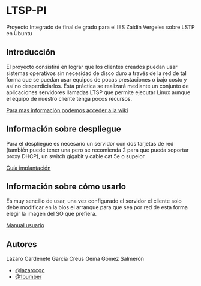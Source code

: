 # LTSP-PI
Proyecto Integrado de final de grado para el IES Zaidin Vergeles sobre LSTP en Ubuntu

## Introducción

El proyecto consistirá en lograr que los clientes creados puedan usar sistemas operativos sin necesidad de disco duro a través de la red de tal forma que se puedan usar equipos de pocas prestaciones o bajo costo y así no desperdiciarlos.
Esta práctica se realizará mediante un conjunto de aplicaciones servidores llamadas LTSP que permite ejecutar Linux aunque el equipo de nuestro cliente tenga pocos recursos.

<a href="link-wiki">Para mas información podemos acceder a la wiki</a>

## Información sobre despliegue

Para el despliegue es necesario un servidor con dos tarjetas de red (también puede tener una pero se recomienda 2 para que pueda soportar proxy DHCP), un switch gigabit y cable cat 5e o supeior

<a href="---">Guía implantación</a>

## Información sobre cómo usarlo

Es muy sencillo de usar, una vez configurado el servidor el cliente solo debe modificar en la bios el arranque para que sea por red de esta forma elegir la imagen del SO que prefiera.
  
  <a href="----">Manual usuario</a>

## Autores
Lázaro Cardenete García Creus
Gema Gómez Salmerón
- [@lazarocgc](https://github.com/lazarocgc)
- [@1bumber](https://github.com/1bumber)
